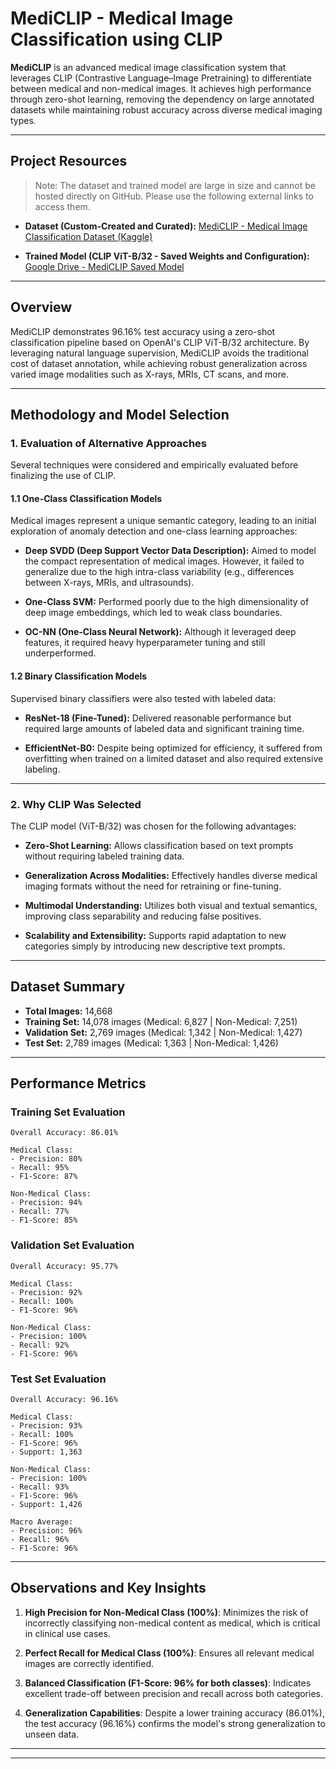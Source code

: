 # MediCLIP - Medical Image Classification using CLIP

**MediCLIP** is an advanced medical image classification system that leverages CLIP (Contrastive Language–Image Pretraining) to differentiate between medical and non-medical images. It achieves high performance through zero-shot learning, removing the dependency on large annotated datasets while maintaining robust accuracy across diverse medical imaging types.

---

## Project Resources

> Note: The dataset and trained model are large in size and cannot be hosted directly on GitHub. Please use the following external links to access them.

* **Dataset (Custom-Created and Curated):**
  [MediCLIP - Medical Image Classification Dataset (Kaggle)](https://www.kaggle.com/datasets/tiwariar273/mediclip-medical-image-classification-dataset)

* **Trained Model (CLIP ViT-B/32 - Saved Weights and Configuration):**
  [Google Drive - MediCLIP Saved Model](https://drive.google.com/drive/folders/1p4p85WOZ2bZ2piBiORkAaloR7LD0hR4t?usp=sharing)

---

## Overview

MediCLIP demonstrates 96.16% test accuracy using a zero-shot classification pipeline based on OpenAI's CLIP ViT-B/32 architecture. By leveraging natural language supervision, MediCLIP avoids the traditional cost of dataset annotation, while achieving robust generalization across varied image modalities such as X-rays, MRIs, CT scans, and more.

---

## Methodology and Model Selection

### 1. Evaluation of Alternative Approaches

Several techniques were considered and empirically evaluated before finalizing the use of CLIP.

#### 1.1 One-Class Classification Models

Medical images represent a unique semantic category, leading to an initial exploration of anomaly detection and one-class learning approaches:

* **Deep SVDD (Deep Support Vector Data Description):**
  Aimed to model the compact representation of medical images. However, it failed to generalize due to the high intra-class variability (e.g., differences between X-rays, MRIs, and ultrasounds).

* **One-Class SVM:**
  Performed poorly due to the high dimensionality of deep image embeddings, which led to weak class boundaries.

* **OC-NN (One-Class Neural Network):**
  Although it leveraged deep features, it required heavy hyperparameter tuning and still underperformed.

#### 1.2 Binary Classification Models

Supervised binary classifiers were also tested with labeled data:

* **ResNet-18 (Fine-Tuned):**
  Delivered reasonable performance but required large amounts of labeled data and significant training time.

* **EfficientNet-B0:**
  Despite being optimized for efficiency, it suffered from overfitting when trained on a limited dataset and also required extensive labeling.

---

### 2. Why CLIP Was Selected

The CLIP model (ViT-B/32) was chosen for the following advantages:

* **Zero-Shot Learning:**
  Allows classification based on text prompts without requiring labeled training data.

* **Generalization Across Modalities:**
  Effectively handles diverse medical imaging formats without the need for retraining or fine-tuning.

* **Multimodal Understanding:**
  Utilizes both visual and textual semantics, improving class separability and reducing false positives.

* **Scalability and Extensibility:**
  Supports rapid adaptation to new categories simply by introducing new descriptive text prompts.

---

## Dataset Summary

* **Total Images:** 14,668
* **Training Set:** 14,078 images (Medical: 6,827 | Non-Medical: 7,251)
* **Validation Set:** 2,769 images (Medical: 1,342 | Non-Medical: 1,427)
* **Test Set:** 2,789 images (Medical: 1,363 | Non-Medical: 1,426)

---

## Performance Metrics

### Training Set Evaluation

```
Overall Accuracy: 86.01%

Medical Class:
- Precision: 80%
- Recall: 95%
- F1-Score: 87%

Non-Medical Class:
- Precision: 94%
- Recall: 77%
- F1-Score: 85%
```

### Validation Set Evaluation

```
Overall Accuracy: 95.77%

Medical Class:
- Precision: 92%
- Recall: 100%
- F1-Score: 96%

Non-Medical Class:
- Precision: 100%
- Recall: 92%
- F1-Score: 96%
```

### Test Set Evaluation

```
Overall Accuracy: 96.16%

Medical Class:
- Precision: 93%
- Recall: 100%
- F1-Score: 96%
- Support: 1,363

Non-Medical Class:
- Precision: 100%
- Recall: 93%
- F1-Score: 96%
- Support: 1,426

Macro Average:
- Precision: 96%
- Recall: 96%
- F1-Score: 96%
```
---

## Observations and Key Insights

1. **High Precision for Non-Medical Class (100%)**: Minimizes the risk of incorrectly classifying non-medical content as medical, which is critical in clinical use cases.

2. **Perfect Recall for Medical Class (100%)**: Ensures all relevant medical images are correctly identified.

3. **Balanced Classification (F1-Score: 96% for both classes)**: Indicates excellent trade-off between precision and recall across both categories.

4. **Generalization Capabilities**: Despite a lower training accuracy (86.01%), the test accuracy (96.16%) confirms the model's strong generalization to unseen data.

---



---


